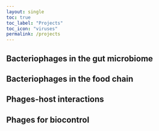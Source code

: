 ```yaml
---
layout: single
toc: true
toc_label: "Projects"
toc_icon: "viruses"
permalink: /projects
---
```


## Bacteriophages in the gut microbiome
  

## Bacteriophages in the food chain
  

## Phages-host interactions


## Phages for biocontrol
  

